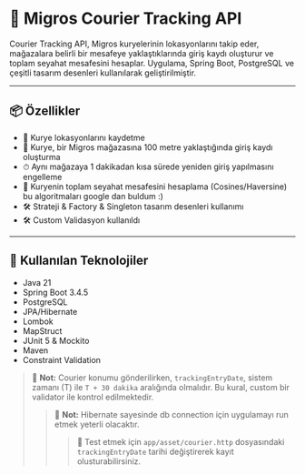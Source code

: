 # 🚚 Migros Courier Tracking API

Courier Tracking API, Migros kuryelerinin lokasyonlarını takip eder, mağazalara belirli bir mesafeye yaklaştıklarında giriş kaydı oluşturur ve toplam seyahat mesafesini hesaplar. Uygulama, Spring Boot, PostgreSQL ve çeşitli tasarım desenleri kullanılarak geliştirilmiştir.

---

## 📦 Özellikler

- 📍 Kurye lokasyonlarını kaydetme
- 🏬 Kurye, bir Migros mağazasına 100 metre yaklaştığında giriş kaydı oluşturma
- ⏱ Aynı mağazaya 1 dakikadan kısa sürede yeniden giriş yapılmasını engelleme
- 📏 Kuryenin toplam seyahat mesafesini hesaplama (Cosines/Haversine) bu algoritmaları google dan buldum :)
- 🛠 Strateji & Factory & Singleton tasarım desenleri kullanımı
- 🛠 Custom Validasyon kullanıldı

---

## 🧰 Kullanılan Teknolojiler

- Java 21
- Spring Boot 3.4.5
- PostgreSQL
- JPA/Hibernate
- Lombok
- MapStruct
- JUnit 5 & Mockito
- Maven
- Constraint Validation

> 🛑 **Not:** Courier konumu gönderilirken, `trackingEntryDate`, sistem zamanı (T) ile `T + 30 dakika` aralığında olmalıdır. Bu kural, custom bir validator ile kontrol edilmektedir.
> > 🛑 **Not:** Hibernate sayesinde db connection için uygulamayı run etmek yeterli olacaktır.
> > > 🧪 Test etmek için `app/asset/courier.http` dosyasındaki `trackingEntryDate` tarihi değiştirerek kayıt olusturabilirsiniz.



